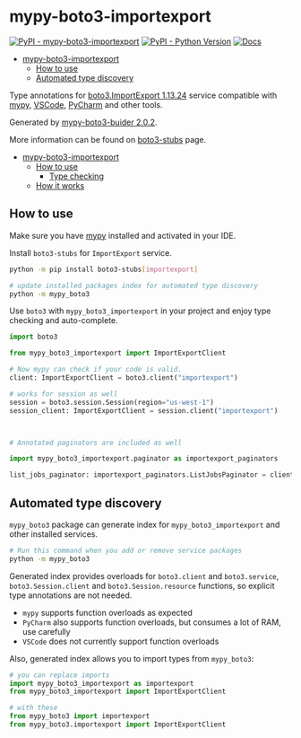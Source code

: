 # mypy-boto3-importexport

[![PyPI - mypy-boto3-importexport](https://img.shields.io/pypi/v/mypy-boto3-importexport.svg?color=blue)](https://pypi.org/project/mypy-boto3-importexport)
[![PyPI - Python Version](https://img.shields.io/pypi/pyversions/mypy-boto3-importexport.svg?color=blue)](https://pypi.org/project/mypy-boto3-importexport)
[![Docs](https://img.shields.io/readthedocs/mypy-boto3-builder.svg?color=blue)](https://mypy-boto3-builder.readthedocs.io/)

- [mypy-boto3-importexport](#mypy-boto3-importexport)
  - [How to use](#how-to-use)
  - [Automated type discovery](#automated-type-discovery)


Type annotations for
[boto3.ImportExport 1.13.24](https://boto3.amazonaws.com/v1/documentation/api/1.13.24/reference/services/importexport.html#ImportExport) service
compatible with [mypy](https://github.com/python/mypy), [VSCode](https://code.visualstudio.com/),
[PyCharm](https://www.jetbrains.com/pycharm/) and other tools.

Generated by [mypy-boto3-buider 2.0.2](https://github.com/vemel/mypy_boto3_builder).

More information can be found on [boto3-stubs](https://pypi.org/project/boto3-stubs/) page.

- [mypy-boto3-importexport](#mypy-boto3-importexport)
  - [How to use](#how-to-use)
    - [Type checking](#type-checking)
  - [How it works](#how-it-works)

## How to use

Make sure you have [mypy](https://github.com/python/mypy) installed and activated in your IDE.

Install `boto3-stubs` for `ImportExport` service.

```bash
python -m pip install boto3-stubs[importexport]

# update installed packages index for automated type discovery
python -m mypy_boto3
```

Use `boto3` with `mypy_boto3_importexport` in your project and enjoy type checking and auto-complete.

```python
import boto3

from mypy_boto3_importexport import ImportExportClient

# Now mypy can check if your code is valid.
client: ImportExportClient = boto3.client("importexport")

# works for session as well
session = boto3.session.Session(region="us-west-1")
session_client: ImportExportClient = session.client("importexport")



# Annotated paginators are included as well

import mypy_boto3_importexport.paginator as importexport_paginators

list_jobs_paginator: importexport_paginators.ListJobsPaginator = client.get_paginator("list_jobs")
```

## Automated type discovery

`mypy_boto3` package can generate index for `mypy_boto3_importexport` and other installed services.

```bash
# Run this command when you add or remove service packages
python -m mypy_boto3
```

Generated index provides overloads for `boto3.client` and `boto3.service`,
`boto3.Session.client` and `boto3.Session.resource` functions,
so explicit type annotations are not needed.

- `mypy` supports function overloads as expected
- `PyCharm` also supports function overloads, but consumes a lot of RAM, use carefully
- `VSCode` does not currently support function overloads

Also, generated index allows you to import types from `mypy_boto3`:

```python
# you can replace imports
import mypy_boto3_importexport as importexport
from mypy_boto3_importexport import ImportExportClient

# with these
from mypy_boto3 import importexport
from mypy_boto3.importexport import ImportExportClient
```